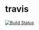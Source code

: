 travis
===================

[![Build Status](https://secure.travis-ci.org/travis-ci/travis-ci-php-example.png?branch=master)](http://travis-ci.org/batirkhan/travis)


